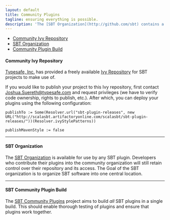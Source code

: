 ```yaml
---
layout: default
title: Community Plugins
tagline: ensuring everything is possible.
description: 'The [SBT Organization](http://github.com/sbt) contains a [SBT Community Plugins](http://github.com/sbt/sbt-community-plugins) project.   This project aims to unify all the SBT plugins in the community and ensure their compatibility and timely releases with new versions of SBT.'
---
```


* [Community Ivy Repository](#communityrepo)
* [SBT Organization](#sbtorg)
* [Community Plugin Build](#pluginbuild)


#### Community Ivy Repository ####

<a id="communityrepo" label="communityrepo"></a>

[Typesafe, Inc.](http://www.typesafe.com) has provided a freely available [Ivy Repository](http://scalasbt.artifactoryonline.com/scalasbt) for SBT projects to make use of.

If you would like to publish your project to this Ivy repository, first contact Joshua.Suereth@typesafe.com and request privileges (we have to verify code ownership, rights to publish, etc.).  After which, you can deploy your plugins using the following configuration:

    publishTo := Some(Resolver.url("sbt-plugin-releases", new URL("http://scalasbt.artifactoryonline.com/scalasbt/sbt-plugin-releases/"))(Resolver.ivyStylePatterns))
    
    publishMavenStyle := false

-------

#### SBT Organization ####

<a id="sbtorg" label="sbtorg"></a>

The [SBT Organization](http://github.com/sbt) is available for use by any SBT plugin.  Developers who contribute their plugins into the community organization will still retain control over their repository and its access.   The Goal of the SBT organization is to organize SBT software into one central location.


-------

#### SBT Community Plugin Build ####

<a id="pluginbuild" label="pluginbuild"></a>

The [SBT Community Plugins](http://github.com/sbt/sbt-community-plugins) project aims to build *all* SBT plugins in a single build.  This should enable thorough testing of plugins and ensure that plugins work together.

